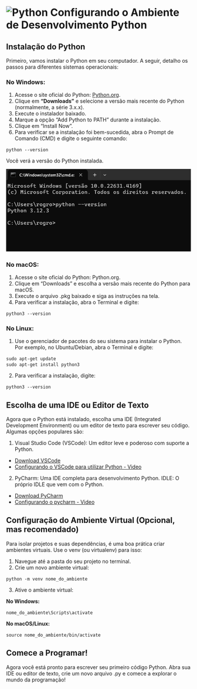# 	![Python](https://img.shields.io/badge/python-3670A0?style=for-the-badge&logo=python&logoColor=ffdd54) Configurando o Ambiente de Desenvolvimento Python

## Instalação do Python
Primeiro, vamos instalar o Python em seu computador. A seguir, detalho os passos para diferentes sistemas operacionais:

### No Windows:
1. Acesse o site oficial do Python: [Python.org](https://www.python.org/downloads/).
2. Clique em **“Downloads”** e selecione a versão mais recente do Python (normalmente, a série 3.x.x).
3. Execute o instalador baixado.
4. Marque a opção “Add Python to PATH” durante a instalação.
5. Clique em “Install Now”.
6. Para verificar se a instalação foi bem-sucedida, abra o Prompt de Comando (CMD) e digite o seguinte comando:

~~~ 
python --version 
~~~

Você verá a versão do Python instalada.

![Imagemda do CMD monstrando a versão do python](../../img/versao_python_cmd.png)

### No macOS:
1. Acesse o site oficial do Python: Python.org.
2. Clique em “Downloads” e escolha a versão mais recente do Python para macOS.
3. Execute o arquivo .pkg baixado e siga as instruções na tela.
4. Para verificar a instalação, abra o Terminal e digite:

~~~~
python3 --version
~~~~

### No Linux:
1. Use o gerenciador de pacotes do seu sistema para instalar o Python. Por exemplo, no Ubuntu/Debian, abra o Terminal e digite:

~~~
sudo apt-get update
sudo apt-get install python3
~~~

2. Para verificar a instalação, digite:

~~~~
python3 --version
~~~~

## Escolha de uma IDE ou Editor de Texto
Agora que o Python está instalado, escolha uma IDE (Integrated Development Environment) ou um editor de texto para escrever seu código. Algumas opções populares são:

1. Visual Studio Code (VSCode): Um editor leve e poderoso com suporte a Python.
- [Download VSCode](https://code.visualstudio.com/download) 
- [Configurando o VSCode para utilizar Python - Video](https://www.youtube.com/watch?v=BSjdcLzgfIw&ab_channel=DevAprender%7CJhonatandeSouza)

2. PyCharm: Uma IDE completa para desenvolvimento Python.
IDLE: O próprio IDLE que vem com o Python.
- [Download PyCharm](https://www.jetbrains.com/pycharm/download/?section=windows)
- [Configurando o pycharm - Video](https://www.youtube.com/watch?v=i-5nYErMVsk&ab_channel=HashtagPrograma%C3%A7%C3%A3o)

## Configuração do Ambiente Virtual (Opcional, mas recomendado)
Para isolar projetos e suas dependências, é uma boa prática criar ambientes virtuais. Use o venv (ou virtualenv) para isso:

1. Navegue até a pasta do seu projeto no terminal.
2. Crie um novo ambiente virtual:
~~~~
python -m venv nome_do_ambiente
~~~~
3. Ative o ambiente virtual:

**No Windows:**
~~~~
nome_do_ambiente\Scripts\activate
~~~~

**No macOS/Linux:**
~~~~
source nome_do_ambiente/bin/activate
~~~~

## Comece a Programar!
Agora você está pronto para escrever seu primeiro código Python. Abra sua IDE ou editor de texto, crie um novo arquivo .py e comece a explorar o mundo da programação!